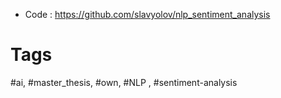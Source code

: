 - Code : https://github.com/slavyolov/nlp_sentiment_analysis

# Tags

#ai, #master_thesis, #own, #NLP , #sentiment-analysis